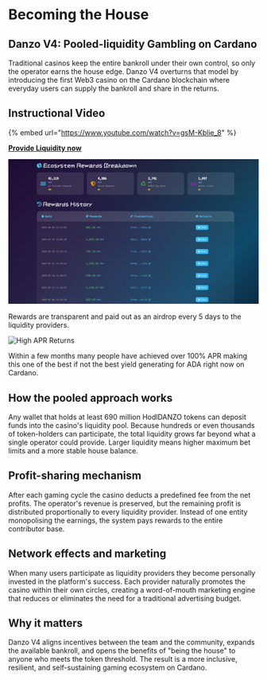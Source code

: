 # Becoming the House

## Danzo V4: Pooled-liquidity Gambling on Cardano

Traditional casinos keep the entire bankroll under their own control, so only the operator earns the house edge. Danzo V4 overturns that model by introducing the first Web3 casino on the Cardano blockchain where everyday users can supply the bankroll and share in the returns.

## Instructional Video

{% embed url="https://www.youtube.com/watch?v=gsM-Kblie_8" %}

**[Provide Liquidity now](https://danzo.gg/#/liquidity)**

![Transparent Rewards](../images/house1.png)

Rewards are transparent and paid out as an airdrop every 5 days to the liquidity providers.

![High APR Returns](../images/house2.png)

Within a few months many people have achieved over 100% APR making this one of the best if not the best yield generating for ADA right now on Cardano.

## How the pooled approach works

Any wallet that holds at least 690 million HodlDANZO tokens can deposit funds into the casino's liquidity pool. Because hundreds or even thousands of token-holders can participate, the total liquidity grows far beyond what a single operator could provide. Larger liquidity means higher maximum bet limits and a more stable house balance.

## Profit-sharing mechanism

After each gaming cycle the casino deducts a predefined fee from the net profits. The operator's revenue is preserved, but the remaining profit is distributed proportionally to every liquidity provider. Instead of one entity monopolising the earnings, the system pays rewards to the entire contributor base.

## Network effects and marketing

When many users participate as liquidity providers they become personally invested in the platform's success. Each provider naturally promotes the casino within their own circles, creating a word-of-mouth marketing engine that reduces or eliminates the need for a traditional advertising budget.

## Why it matters

Danzo V4 aligns incentives between the team and the community, expands the available bankroll, and opens the benefits of "being the house" to anyone who meets the token threshold. The result is a more inclusive, resilient, and self-sustaining gaming ecosystem on Cardano.

